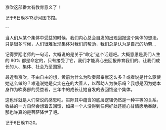 京吹这部番太有教育意义了！

记于6日晚8:13沙河图书馆。

--

当人们从某个集体中受益的时候，我们内心总会自发的出现回报这个集体的想法。只是很多时候，人们很难发现集体对我们的帮助，我们总是认为是自己的功劳...

记得罗翔老师的一句话，大概说的是关于“命定”这个话题吧。大概意思是我们人生的 90% 都是命定的，只有接受了它，我们才能真心去回报养育我们的、让我们成长的人、集体、社会乃至国家。

最近看京吹，不由自主的想，黄前为什么为吹奏部奉献这么多？或者说是什么驱使她这么做的？难道说她是实实在在的大善人，以帮助人为快乐吗？我想是因为她本身作为吹奏部的受益者，三年中的成长让她自发的去回馈这个集体。

这也许就是人们常说的感恩吧。实际其中蕴含的底层逻辑仍然是一种平等的关系。收益的一方自然会想着去回馈，如果一个人没得到任何好处还能心甘情愿地奉献，那也许真的是菩萨降世了吧。

<!--这也许就是我心底那一丝想要为人类社会发展贡献力量的想法的源泉吧。我总认为自己是这个社会的受益者，无论是高中还是现在。-->

记于6日晚11:20。